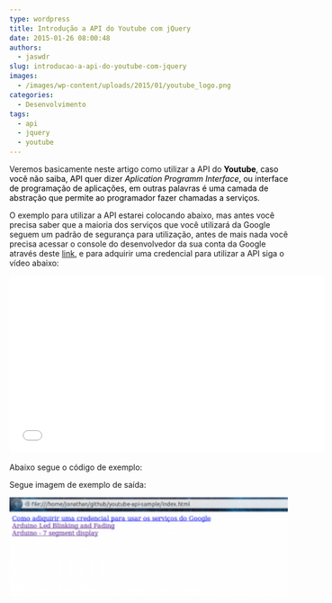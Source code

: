 ```yaml
---
type: wordpress
title: Introdução a API do Youtube com jQuery
date: 2015-01-26 08:00:48
authors:
  - jaswdr
slug: introducao-a-api-do-youtube-com-jquery
images:
  - /images/wp-content/uploads/2015/01/youtube_logo.png
categories:
  - Desenvolvimento
tags:
  - api
  - jquery
  - youtube
---
```


Veremos basicamente neste artigo como utilizar a API do <span style="color: #000000;"><strong>Youtube</strong>, caso você não saiba, API quer dizer<em> Aplication Programm Interface</em>, ou interface de programação de aplicações, em outras palavras é uma camada de abstração que permite ao programador fazer chamadas a serviços.</span>

O exemplo para utilizar a API estarei colocando abaixo, mas antes você precisa saber que a maioria dos serviços que você utilizará da Google seguem um padrão de segurança para utilização, antes de mais nada você precisa acessar o console do desenvolvedor da sua conta da Google através deste <a href="https://console.developers.google.com/" target="_blank">link</a>, e para adquirir uma credencial para utilizar a API siga o vídeo abaixo:

<iframe width="560" height="315" src="//www.youtube.com/embed/arQ379HrmNI" frameborder="0" allowfullscreen></iframe>

Abaixo segue o código de exemplo:

<script src="//gistfy-app.herokuapp.com/github/ButecoOpenSource/youtube-api-sample/index.html" type="text/javascript"></script>

Segue imagem de exemplo de saída:

<a href="/images/wp-content/uploads/2015/01/resultado_youtube-api-sample.png"><img class="  wp-image-760 aligncenter" src="/images/wp-content/uploads/2015/01/resultado_youtube-api-sample-300x106.png" alt="resultado_youtube-api-sample" width="495" height="175" /></a>
